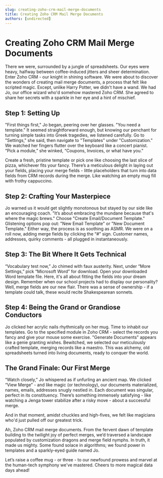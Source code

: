 ```yaml
---
slug: creating-zoho-crm-mail-merge-documents
title: Creating Zoho CRM Mail Merge Documents
authors: [undirected]
---
```


# Creating Zoho CRM Mail Merge Documents

There we were, surrounded by a jungle of spreadsheets. Our eyes were heavy, halfway between coffee-induced jitters and sheer determination. Enter Zoho CRM - our knight in shining software. We were about to discover the wonders of creating mail merge documents, a process that felt like scripted magic. Except, unlike Harry Potter, we didn't have a wand. We had Jo, our office wizard who'd somehow mastered Zoho CRM. She agreed to share her secrets with a sparkle in her eye and a hint of mischief.

## Step 1: Setting Up 

"First things first," Jo began, peering over her glasses. "You need a template." It seemed straightforward enough, but knowing our penchant for turning simple tasks into Greek tragedies, we listened carefully. Go to "Settings," she said, then navigate to "Templates" under "Customization." We watched her fingers flutter over the keyboard like a concert pianist. “Pick a module,” she winked, “Coupons, Invoices, or what have you."

Create a fresh, pristine template or pick one like choosing the last slice of pizza, whichever fits your fancy. There’s a meticulous delight in laying out your fields, placing your merge fields - little placeholders that turn into data fields from CRM records during the merge. Like watching an empty mug fill with frothy cappuccino.

## Step 2: Crafting Your Masterpiece

Jo warned us it would get slightly monotonous but stayed by our side like an encouraging coach. "It’s about embracing the mundane because that's where the magic brews." Choose "Create Email/Document Template." Glistening options pop out: "New Email Template" or "New Document Template." Either way, the process is as soothing as ASMR. We were on a roll now, adding merge fields by clicking the “#” sign. Customer names, addresses, quirky comments - all plugged in instantaneously.

## Step 3: The Bit Where It Gets Technical

“Vocabulary test now,” Jo chimed with faux austerity. Next, under “More Settings,” pick “Microsoft Word” for download. Open your downloaded Word template file. Here, it's all about fitting the fields into your dream design. Remember when our school projects had to display our personality? Well, merge fields are our new flair. There was a sense of ownership - if a template could talk, these would recite Shakespearean sonnets.

## Step 4: Being the Grand or Grandiose Conductors

Jo clicked her acrylic nails rhythmically on her mug. Time to inhabit our templates. Go to the specified module in Zoho CRM - select the records you fancy and give your mouse some exercise. "Generate Documents" appears like a genie granting wishes. Bewitched, we selected our meticulously crafted template, merging records like a maestro. This was alchemy, old spreadsheets turned into living documents, ready to conquer the world.

## The Grand Finale: Our First Merge

“Watch closely,” Jo whispered as if unfurling an ancient map. We clicked “View Merge” - and like magic (or technology), our documents materialized, names, emails, addresses snugly nestled in. Each document was singular, perfect in its constituency. There’s something immensely satisfying - like watching a Jenga tower stabilize after a risky move - about a successful merge.

And in that moment, amidst chuckles and high-fives, we felt like magicians who'd just pulled off our greatest trick.

Ah, Zoho CRM mail merge documents. From the fervent dawn of template building to the twilight joy of perfect merges, we’d traversed a landscape populated by customization dragons and merge field nymphs. In truth, it made us mighty. Some found solace in algorithms; we found power in templates and a sparkly-eyed guide named Jo.

Let’s raise a coffee mug - or three - to our newfound prowess and marvel at the human-tech symphony we've mastered. Cheers to more magical data days ahead!
